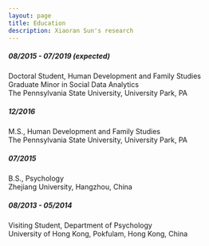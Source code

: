 ```yaml
---
layout: page
title: Education
description: Xiaoran Sun's research
---
```


##### 08/2015 - 07/2019 (expected) <br/>
Doctoral Student, Human Development and Family Studies <br/>
Graduate Minor in Social Data Analytics <br/>
The Pennsylvania State University, University Park, PA <br/>

##### 12/2016 <br/>
M.S., Human Development and Family Studies <br/>
The Pennsylvania State University, University Park, PA <br/>

##### 07/2015 <br/>
B.S., Psychology <br/>
Zhejiang University, Hangzhou, China <br/>

##### 08/2013 - 05/2014 <br/>
Visiting Student, Department of Psychology <br/>
University of Hong Kong, Pokfulam, Hong Kong, China <br/>


<!-- Note: this is how to write a comment in HTML. Everything in here won't show up on your webpage.-->

<!--
To increase the size of the title, use fewer # in front of the paper title.
To decrease the size of the title, use more #. 
To remove the italics, remove the * before and after the description
To remove the underline from the title, remove the <u> tags (<u> and </u>)
-->
